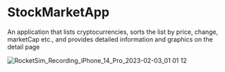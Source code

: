 # StockMarketApp

An application that lists cryptocurrencies, sorts the list by price, change, marketCap etc., and provides detailed information and graphics on the detail page

![RocketSim_Recording_iPhone_14_Pro_2023-02-03_01 01 12](https://user-images.githubusercontent.com/116464498/216534217-e6a9d42c-d930-4a9c-ba34-f2b9f5b59427.gif)
